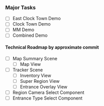 ### Major Tasks

- [ ] East Clock Town Demo
- [ ] Clock Town Demo
- [ ] MM Demo
- [ ] Combined Demo

#### Technical Roadmap by approximate commit

- [ ] Map Summary Scene
    - [ ] Map View
- [ ] Tracker Scene
    - [ ] Inventory View
    - [ ] Super Region View
    - [ ] Entrance Overlay View
- [ ] Region Camera Select Component
- [ ] Entrance Type Select Component